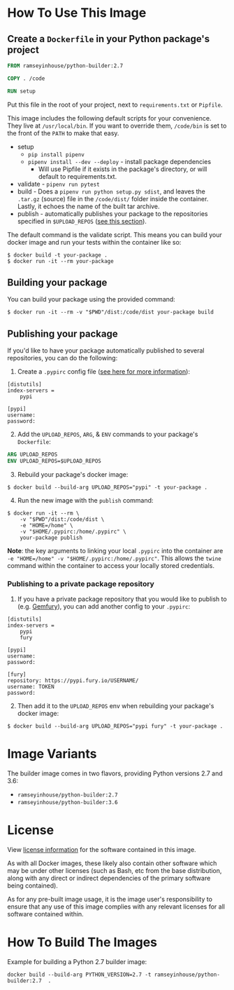 
# How To Use This Image

## Create a `Dockerfile` in your Python package's project

```dockerfile
FROM ramseyinhouse/python-builder:2.7

COPY . /code

RUN setup
```

Put this file in the root of your project, next to `requirements.txt` or `Pipfile`.

This image includes the following default scripts for your convenience. They live at `/usr/local/bin`. If you want to override them, `/code/bin` is set to the front of the `PATH` to make that easy.
- setup
    - `pip install pipenv`
    - `pipenv install --dev --deploy` - install package dependencies
        - Will use Pipfile if it exists in the package's directory, or will default to requirements.txt.
- validate  - `pipenv run pytest`
- build - Does a `pipenv run python setup.py sdist`, and leaves the `.tar.gz` (source) file in the `/code/dist/` folder inside the container.  Lastly, it echoes the name of the built tar archive.
- publish - automatically publishes your package to the repositories specified in `$UPLOAD_REPOS` ([see this section](#publishing-your-package)).

The default command is the validate script. This means you can build your docker image and run your tests within the container like so:

```console
$ docker build -t your-package .
$ docker run -it --rm your-package
```

## Building your package

You can build your package using the provided command:

```console
$ docker run -it --rm -v "$PWD"/dist:/code/dist your-package build
```

## Publishing your package

If you'd like to have your package automatically published to several repositories, you can do the following:

1. Create a `.pypirc` config file ([see here for more information](https://docs.python.org/2/distutils/packageindex.html#the-pypirc-file)):
```text
[distutils]
index-servers =
    pypi

[pypi]
username:
password:
```

2. Add the `UPLOAD_REPOS`, `ARG`, & `ENV` commands to your package's `Dockerfile`:
```dockerfile
ARG UPLOAD_REPOS
ENV UPLOAD_REPOS=$UPLOAD_REPOS
```

3. Rebuild your package's docker image:
```console
$ docker build --build-arg UPLOAD_REPOS="pypi" -t your-package .
```

4. Run the new image with the `publish` command:
```console
$ docker run -it --rm \
    -v "$PWD"/dist:/code/dist \
    -e "HOME=/home" \
    -v "$HOME/.pypirc:/home/.pypirc" \
    your-package publish
```
**Note**: the key arguments to linking your local `.pypirc` into the container are `-e "HOME=/home" -v "$HOME/.pypirc:/home/.pypirc"`.  This allows the `twine` command within the container to access your locally stored credentials.

### Publishing to a private package repository

1. If you have a private package repository that you would like to publish to (e.g. [Gemfury](https://gemfury.com/)), you can add another config to your `.pypirc`:
```text
[distutils]
index-servers =
    pypi
    fury

[pypi]
username:
password:

[fury]
repository: https://pypi.fury.io/USERNAME/
username: TOKEN
password:
```

2. Then add it to the `UPLOAD_REPOS` env when rebuilding your package's docker image:
```console
$ docker build --build-arg UPLOAD_REPOS="pypi fury" -t your-package .
```


# Image Variants

The builder image comes in two flavors, providing Python versions 2.7 and 3.6:
- `ramseyinhouse/python-builder:2.7`
- `ramseyinhouse/python-builder:3.6`


# License

View [license information](https://www.python.org/download/releases/2.7/license/) for the software contained in this image.

As with all Docker images, these likely also contain other software which may be under other licenses (such as Bash, etc from the base distribution, along with any direct or indirect dependencies of the primary software being contained).

As for any pre-built image usage, it is the image user's responsibility to ensure that any use of this image complies with any relevant licenses for all software contained within.

# How To Build The Images
Example for building a Python 2.7 builder image:
```console
docker build --build-arg PYTHON_VERSION=2.7 -t ramseyinhouse/python-builder:2.7  .
```
